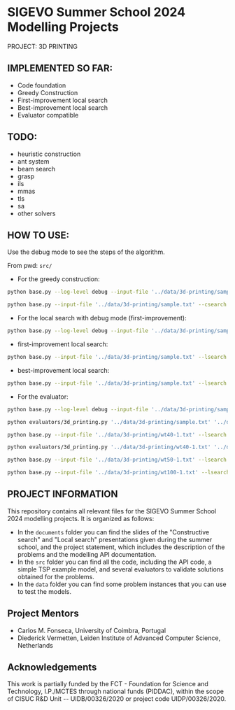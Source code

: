 # SIGEVO Summer School 2024 Modelling Projects 
PROJECT: 3D PRINTING

## IMPLEMENTED SO FAR:
- Code foundation
- Greedy Construction
- First-improvement local search
- Best-improvement local search
- Evaluator compatible

## TODO:
- heuristic construction
- ant system
- beam search
- grasp
- ils
- mmas
- tls
- sa
- other solvers


## HOW TO USE:
Use the debug mode to see the steps of the algorithm.

From pwd: `src/`
- For the greedy construction:
```bash 
python base.py --log-level debug --input-file '../data/3d-printing/sample.txt' --csearch greedy
```
```bash 
python base.py --input-file '../data/3d-printing/sample.txt' --csearch greedy
```

- For the local search with debug mode (first-improvement):
```bash
python base.py --log-level debug --input-file '../data/3d-printing/sample.txt' --lsearch fi
```

  - first-improvement local search:
```bash
python base.py --input-file '../data/3d-printing/sample.txt' --lsearch fi
```

  - best-improvement local search:
```bash
python base.py --input-file '../data/3d-printing/sample.txt' --lsearch bi
```

- For the evaluator:
```bash 
python base.py --log-level debug --input-file '../data/3d-printing/sample.txt' --lsearch bi --output-file '../data/3d-printing/my_sample_output.txt'
```
```bash 
python evaluators/3d_printing.py '../data/3d-printing/sample.txt' '../data/3d-printing/my_sample_output.txt'
```

```bash 
python base.py --input-file '../data/3d-printing/wt40-1.txt' --lsearch bi --output-file '../data/3d-printing/my_wt40-1_output.txt'
```
```bash 
python evaluators/3d_printing.py '../data/3d-printing/wt40-1.txt' '../data/3d-printing/my_wt40-1_output.txt'
```

```bash 
python base.py --input-file '../data/3d-printing/wt50-1.txt' --lsearch bi --output-file '../data/3d-printing/my_wt50-1_output.txt' && python evaluators/3d_printing.py '../data/3d-printing/wt50-1.txt' '../data/3d-printing/my_wt50-1_output.txt'
```

```bash 
python base.py --input-file '../data/3d-printing/wt100-1.txt' --lsearch bi --output-file '../data/3d-printing/my_wt100-1_output.txt' && python evaluators/3d_printing.py '../data/3d-printing/wt100-1.txt' '../data/3d-printing/my_wt100-1_output.txt'
```

## PROJECT INFORMATION

This repository contains all relevant files for the SIGEVO Summer
School 2024 modelling projects. It is organized as follows:

- In the `documents` folder you can find the slides of the "Constructive
  search" and "Local search" presentations given during the summer school,
  and the project statement, which includes the description of the
  problems and the modelling API documentation.
- In the `src` folder you can find all the code, including the API
  code, a simple TSP example model, and several evaluators to validate
  solutions obtained for the problems.
- In the `data` folder you can find some problem instances that you
  can use to test the models.

## Project Mentors

- Carlos M. Fonseca, University of Coimbra, Portugal
- Diederick Vermetten, Leiden Institute of Advanced Computer Science, Netherlands

## Acknowledgements

This work is partially funded by the FCT - Foundation for Science and
Technology, I.P./MCTES through national funds (PIDDAC), within the
scope of CISUC R&D Unit -- UIDB/00326/2020 or project code
UIDP/00326/2020.

